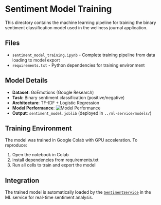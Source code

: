 # Sentiment Model Training

This directory contains the machine learning pipeline for training the binary sentiment classification model used in the wellness journal application.

## Files

- `sentiment_model_training.ipynb` - Complete training pipeline from data loading to model export
- `requirements.txt` - Python dependencies for training environment

## Model Details

- **Dataset**: GoEmotions (Google Research)
- **Task**: Binary sentiment classification (positive/negative)
- **Architecture**: TF-IDF + Logistic Regression
- **Model Performance**:
![Model Performance](https://i.imgur.com/DwPJpfN.png)
- **Output**: `sentiment_model.joblib` (deployed in `../ml-service/models/`)

## Training Environment

The model was trained in Google Colab with GPU acceleration. To reproduce:

1. Open the notebook in Colab
2. Install dependencies from requirements.txt
3. Run all cells to train and export the model

## Integration

The trained model is automatically loaded by the [`SentimentService`](../ml-service/app/models/sentiment.py) in the ML service for real-time sentiment analysis.
